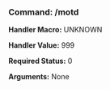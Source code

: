 ### Command: /motd

**Handler Macro:** UNKNOWN

**Handler Value:** 999

**Required Status:** 0

**Arguments:**
None
